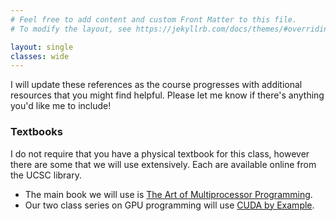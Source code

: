 ```yaml
---
# Feel free to add content and custom Front Matter to this file.
# To modify the layout, see https://jekyllrb.com/docs/themes/#overriding-theme-defaults

layout: single
classes: wide
---
```


I will update these references as the course progresses with additional resources that you might find helpful. Please let me know if there's anything you'd like me to include!

### Textbooks

I do not require that you have a physical textbook for this class, however there are some that we will use extensively. Each are available online from the UCSC library.

* The main book we will use is [The Art of Multiprocessor Programming](https://ucsc.primo.exlibrisgroup.com/permalink/01CDL_SCR_INST/epaiir/alma991025069492304876).
* Our two class series on GPU programming will use [CUDA by Example](https://ucsc.primo.exlibrisgroup.com/permalink/01CDL_SCR_INST/1kt68tt/alma991025069808004876).

